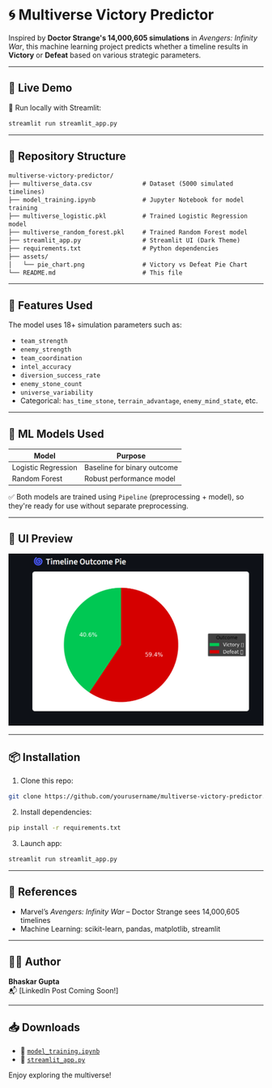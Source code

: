 
# 🌀 Multiverse Victory Predictor

Inspired by **Doctor Strange's 14,000,605 simulations** in *Avengers: Infinity War*, this machine learning project predicts whether a timeline results in **Victory** or **Defeat** based on various strategic parameters.

---

## 🚀 Live Demo

🔗 Run locally with Streamlit:
```bash
streamlit run streamlit_app.py
```

---

## 📁 Repository Structure

```
multiverse-victory-predictor/
├── multiverse_data.csv              # Dataset (5000 simulated timelines)
├── model_training.ipynb             # Jupyter Notebook for model training
├── multiverse_logistic.pkl          # Trained Logistic Regression model
├── multiverse_random_forest.pkl     # Trained Random Forest model
├── streamlit_app.py                 # Streamlit UI (Dark Theme)
├── requirements.txt                 # Python dependencies
├── assets/
│   └── pie_chart.png                # Victory vs Defeat Pie Chart
└── README.md                        # This file
```

---

## 🧠 Features Used

The model uses 18+ simulation parameters such as:

- `team_strength`
- `enemy_strength`
- `team_coordination`
- `intel_accuracy`
- `diversion_success_rate`
- `enemy_stone_count`
- `universe_variability`
- Categorical: `has_time_stone`, `terrain_advantage`, `enemy_mind_state`, etc.

---

## 🧪 ML Models Used

| Model               | Purpose                     |
|--------------------|-----------------------------|
| Logistic Regression| Baseline for binary outcome |
| Random Forest       | Robust performance model    |

✅ Both models are trained using `Pipeline` (preprocessing + model), so they're ready for use without separate preprocessing.

---

## 📸 UI Preview

![Pie Chart](assets/pie_chart.png)

---

## 📦 Installation

1. Clone this repo:
```bash
git clone https://github.com/yourusername/multiverse-victory-predictor.git
```

2. Install dependencies:
```bash
pip install -r requirements.txt
```

3. Launch app:
```bash
streamlit run streamlit_app.py
```

---

## 📜 References

- Marvel’s *Avengers: Infinity War* – Doctor Strange sees 14,000,605 timelines
- Machine Learning: scikit-learn, pandas, matplotlib, streamlit

---

## 👨‍💻 Author

**Bhaskar Gupta**  
📬 [LinkedIn Post Coming Soon!]

---

## 📥 Downloads

- 📘 [`model_training.ipynb`](sandbox:/mnt/data/model_training.ipynb)
- 🌌 [`streamlit_app.py`](sandbox:/mnt/data/streamlit_app.py)

Enjoy exploring the multiverse!
